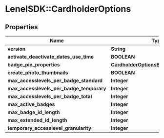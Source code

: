 # LenelSDK::CardholderOptions

## Properties
Name | Type | Description | Notes
------------ | ------------- | ------------- | -------------
**version** | **String** |  | [optional] 
**activate_deactivate_dates_use_time** | **BOOLEAN** |  | [optional] 
**badge_pin_properties** | [**CardholderOptionsBadgePinProperties**](CardholderOptionsBadgePinProperties.md) |  | [optional] 
**create_photo_thumbnails** | **BOOLEAN** |  | [optional] 
**max_accesslevels_per_badge_standard** | **Integer** |  | [optional] 
**max_accesslevels_per_badge_temporary** | **Integer** |  | [optional] 
**max_accesslevels_per_badge_total** | **Integer** |  | [optional] 
**max_active_badges** | **Integer** |  | [optional] 
**max_badge_id_length** | **Integer** |  | [optional] 
**max_extended_id_length** | **Integer** |  | [optional] 
**temporary_accesslevel_granularity** | **Integer** |  | [optional] 


